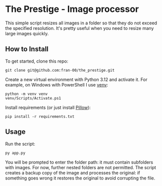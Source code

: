 # The Prestige - Image processor

This simple script resizes all images in a folder so that they do not exceed the specified resolution. It's pretty useful when you need to resize many large images quickly.

## How to Install

To get started, clone this repo:

    git clone git@github.com:fran-00/the_prestige.git

Create a new virtual environment with Python 3.12 and activate it. For example, on Windows with PowerShell I use [venv](https://docs.python.org/3/library/venv.html):

    python -m venv venv
    venv/Scripts/Activate.ps1

Install requirements (or just install [Pillow](https://pypi.org/project/Pillow/)):

    pip install -r requirements.txt

## Usage

Run the script:

    py app.py

You will be prompted to enter the folder path: it must contain subfolders with images. For now, further nested folders are not permitted. The script creates a backup copy of the image and processes the original: if something goes wrong it restores the original to avoid corrupting the file.
